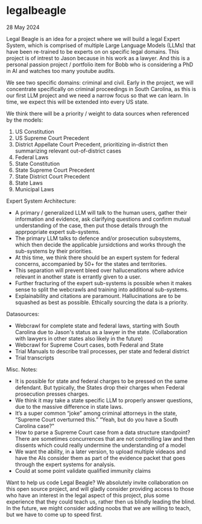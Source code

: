 # legalbeagle

28 May 2024

Legal Beagle is an idea for a project where we will build a legal Expert System, which is comprised of multiple Large Language Models (LLMs) that have been re-trained to be experts on on specific legal domains. 
This project is of intrest to Jason because in his work as a lawyer. And this is a personal passion project / portfolio item for Bobb who is considering a PhD in AI and watches too many youtube audits. 

We see two specific domains: criminal and civil. Early in the project, we will concentrate specifically on criminal proceedings in South Carolina, as this is our first LLM project and we need a narrow focus so that we can learn. In time, we expect this will be extended into every US state.  

We think there will be a priority / weight to data sources when referenced by the models: 
1) US Constitution
2) US Supreme Court Precedent
3) District Appellate Court Precedent, prioritizing in-district then summarizing relevant out-of-district cases
4) Federal Laws
5) State Constitution
6) State Supreme Court Precedent
7) State District Court Precedent 
8) State Laws
9) Municipal Laws

Expert System Architecture:
- A primary / generalized LLM will talk to the human users, gather their information and evidence, ask clarifying questions and confirm mutual understanding of the case, then put those details through the apprpopriate expert sub-systems. 
- The primary LLM talks to defence and/or prosecution subsystems, which then decide the applicable jursidctions and works through the sub-systems by their priorities. 
- At this time, we think there should be an expert system for federal concerns, accompanied by 50+ for the states and territories. 
- This separation will prevent bleed over hallucenations where advice relevant in another state is errantly given to a user.
- Further fracturing of the expert sub-systems is possible when it makes sense to split the webcrawls and training into additional sub-systems.
- Explainability and citations are paramount. Hallucinations are to be squashed as best as possible. Ethically sourcing the data is a priority. 

Datasources:
- Webcrawl for complete state and federal laws, starting with South Carolina due to Jason's status as a lawyer in the state. (Collaboration with lawyers in other states also likely in the future)
- Webcrawl for Supreme Court cases, both Federal and State
- Trial Manuals to describe trail processes, per state and federal district
- Trial transcripts

Misc. Notes:
- It is possible for state and federal charges to be pressed on the same defendant. But typically, the States drop their charges when Federal prosecution presses charges. 
- We think it may take a state specific LLM to properly answer questions, due to the massive difference in state laws.  
- It’s a super common “joke” among criminal attorneys in the state, “Supreme Court overturned this.” “Yeah, but do you have a South Carolina case?"
- How to parse a Supreme Court case from a data structure standpoint? There are sometimes concurrences that are not controlling law and then dissents which could really undermine the understanding of a model
- We want the ability, in a later version, to upload multiple videaos and have the AIs consider them as part of the evidence packet that goes through the expert systems for analysis. 
- Could at some point validate qualified immunity claims

Want to help us code Legal Beagle?
We absolutely invite collaboration on this open source project, and will gladly consider providing access to those who have an interest in the legal aspect of this project, plus some experience that they could teach us, rather then us blindly leading the blind. In the future, we might consider adding noobs that we are willing to teach, but we have to come up to speed first. 